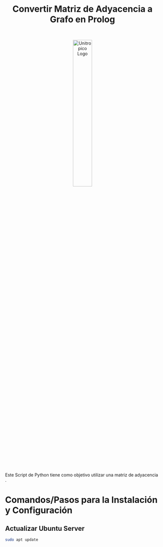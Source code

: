 <h1 align="center" >Convertir Matriz de Adyacencia a Grafo en Prolog</h1></br>
<p align="center"><a href="https://unitropico.edu.co" target="_blank"><img src="https://i.postimg.cc/GtJMcSLD/LOGO-1024x601.png" width=35% alt="Unitropico Logo"></a></p></br>
<p>Este Script de Python tiene como objetivo utilizar una matriz de adyacencia .</p>


# Comandos/Pasos para la Instalación y Configuración 

## Actualizar Ubuntu Server
``` bash
sudo apt update
```

